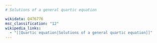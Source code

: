 ```yaml
---
# Solutions of a general quartic equation

wikidata: Q476776
msc_classification: "12"
wikipedia_links:
  - "[[Quartic equation|Solutions of a general quartic equation]]"
---
```

